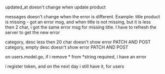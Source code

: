 updated_at doesn't change when update product

messages doesn't change when the error is different. Example:
title product is missing - got an error msg, and when title is not missing, but it is less then 2 char, i got the same error msg
for missing title. I have to refresh the server to get the new error

category, desc less then 20 char doesn't show error PATCH AND POST
category, empty desc doesn't show error             PATCH AND POST

on users.model.go, if i remove * from *string required, i have an error

i register token, and on the next day i still have it, for users